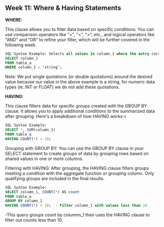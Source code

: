 <h2> Week 11:  Where & Having Statements </h2>

<b>WHERE:</b>
<p>This clause allows you to filter data based on specific conditions. You can use comparison operators like "=", "<", ">", etc., and logical operators like "AND" and "OR" to refine your filter, which will be further covered in the following week.</p>

```sql
SQL Syntax Example: Selects all values in column_1 where the entry corresponds exactly to specified string.
SELECT column_1
FROM table_a
WHERE column_1 = ‘string’;
```

Note: We put single quotations (or double quotations)  around the desired value because our value in the above example is a string, for numeric data types (ie. INT or FLOAT) we do not add these quotations. 

<b>HAVING:</b>
<p>This clause filters data for specific groups created with the GROUP BY clause. It allows you to apply additional conditions to the summarized data after grouping.
Here's a breakdown of how HAVING works:<

```sql
SQL Syntax Example:
SELECT *, SUM(column_1)
FROM table_a 
HAVING COUNT(*) < 10;
```

Grouping with GROUP BY: You can use the GROUP BY clause in your SELECT statement to create groups of data by grouping rows based on shared values in one or more columns.

Filtering with HAVING: After grouping, the HAVING clause filters groups meeting a condition with the aggregate function or grouping column. Only qualifying groups are included in the final results.


```sql
SQL Syntax Example:
SELECT column_1, COUNT(*) AS count
FROM table_a
GROUP BY column_1
HAVING COUNT(*) < 10;  - Filter column_1 with values less than 10
```

-This query groups count by colunmn_1 then uses the HAVING clause to filter out counts less than 10.
